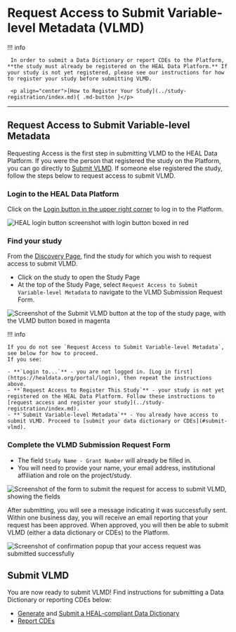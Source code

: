# Request Access to Submit Variable-level Metadata (VLMD)

!!! info 

     In order to submit a Data Dictionary or report CDEs to the Platform, **the study must already be registered on the HEAL Data Platform.** If your study is not yet registered, please see our instructions for how to register your study before submitting VLMD.

     <p align="center">[How to Register Your Study](../study-registration/index.md){ .md-button }</p>

---

## Request Access to Submit Variable-level Metadata

Requesting Access is the first step in submitting VLMD to the HEAL Data Platform. If you were the person that registered the study on the Platform, you can go directly to [Submit VLMD](#submit-vlmd). If someone else registered the study, follow the steps below to request access to submit VLMD.

### Login to the HEAL Data Platform

Click on the [Login button in the upper right corner](https://healdata.org/portal/login) to log in to the Platform.  

<!-- If you want to play with sizing, you can use something like ![HEAL login screenshot](../img/heal_login.png){: style="height:250px;width:534px"} -->
![HEAL login button screenshot with login button boxed in red](../img/heal_login.png)

### Find your study

From the [Discovery Page](https://healdata.org/portal/discovery), find the study for which you wish to request access to submit VLMD.

- Click on the study to open the Study Page
- At the top of the Study Page, select `Request Access to Submit Variable-level Metadata` to navigate to the VLMD Submission Request Form.

![Screenshot of the Submit VLMD button at the top of the study page, with the VLMD button boxed in magenta](../img/submit_vlmd_req_access_button.png)

!!! info

    If you do not see `Request Access to Submit Variable-level Metadata`, see below for how to proceed.  
    If you see:

    - **`Login to...`** - you are not logged in. [Log in first](https://healdata.org/portal/login), then repeat the instructions above.
    - **`Request Access to Register This Study`** - your study is not yet registered on the HEAL Data Platform. Follow these instructions to [request access and register your study](../study-registration/index.md).  
    - **`Submit Variable-level Metadata`** - You already have access to submit VLMD. Proceed to [submit your data dictionary or CDEs](#submit-vlmd). 

### Complete the VLMD Submission Request Form

- The field `Study Name - Grant Number` will already be filled in.
- You will need to provide your name, your email address, institutional affiliation and role on the project/study.

![Screenshot of the form to submit the request for access to submit VLMD, showing the fields](../img/submit_vlmd_req_access_form.png)

After submitting, you will see a message indicating it was successfully sent. Within one business day, you will receive an email reporting that your request has been approved. When approved, you will then be able to submit VLMD (either a data dictionary or CDEs) to the Platform.  

![Screenshot of confirmation popup that your access request was submitted successfully](../img/submit_vlmd_req_access_popup.png)


## Submit VLMD

You are now ready to submit VLMD! Find instructions for submitting a Data Dictionary or reporting CDEs below:

* [Generate](vlmd_tools.md) and [Submit a HEAL-compliant Data Dictionary](vlmd_submission.md)
* [Report CDEs](vlmd_submit_CDE.md)
